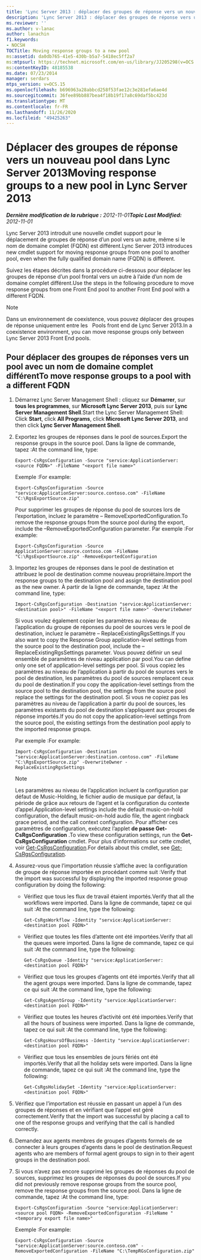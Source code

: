 ```yaml
---
title: 'Lync Server 2013 : déplacer des groupes de réponse vers un nouveau pool'
description: 'Lync Server 2013 : déplacer des groupes de réponse vers un nouveau pool.'
ms.reviewer: ''
ms.author: v-lanac
author: lanachin
f1.keywords:
- NOCSH
TOCTitle: Moving response groups to a new pool
ms:assetid: da0db765-41e5-430b-b5a7-5418ec5ff2a7
ms:mtpsurl: https://technet.microsoft.com/en-us/library/JJ205298(v=OCS.15)
ms:contentKeyID: 48185538
ms.date: 07/23/2014
manager: serdars
mtps_version: v=OCS.15
ms.openlocfilehash: b696963a28abbcd258f53fae12c3e281efa6ae4d
ms.sourcegitcommit: 36fee89bb887bea4f18b19f17a8c69daf5bc423d
ms.translationtype: MT
ms.contentlocale: fr-FR
ms.lasthandoff: 11/26/2020
ms.locfileid: "49425263"
---
```

# <a name="moving-response-groups-to-a-new-pool-in-lync-server-2013"></a><span data-ttu-id="4db13-103">Déplacer des groupes de réponse vers un nouveau pool dans Lync Server 2013</span><span class="sxs-lookup"><span data-stu-id="4db13-103">Moving response groups to a new pool in Lync Server 2013</span></span>

<div data-xmlns="http://www.w3.org/1999/xhtml">

<div class="topic" data-xmlns="http://www.w3.org/1999/xhtml" data-msxsl="urn:schemas-microsoft-com:xslt" data-cs="https://msdn.microsoft.com/">

<div data-asp="https://msdn2.microsoft.com/asp">



</div>

<div id="mainSection">

<div id="mainBody"><span data-ttu-id="4db13-104">

<span> </span></span><span class="sxs-lookup"><span data-stu-id="4db13-104">

<span> </span></span></span>

<span data-ttu-id="4db13-105">_**Dernière modification de la rubrique :** 2012-11-01_</span><span class="sxs-lookup"><span data-stu-id="4db13-105">_**Topic Last Modified:** 2012-11-01_</span></span>

<span data-ttu-id="4db13-106">Lync Server 2013 introduit une nouvelle cmdlet support pour le déplacement de groupes de réponse d’un pool vers un autre, même si le nom de domaine complet (FQDN) est différent.</span><span class="sxs-lookup"><span data-stu-id="4db13-106">Lync Server 2013 introduces new cmdlet support for moving response groups from one pool to another pool, even when the fully qualified domain name (FQDN) is different.</span></span>

<span data-ttu-id="4db13-107">Suivez les étapes décrites dans la procédure ci-dessous pour déplacer les groupes de réponse d’un pool frontal vers un autre à l’aide d’un nom de domaine complet différent.</span><span class="sxs-lookup"><span data-stu-id="4db13-107">Use the steps in the following procedure to move response groups from one Front End pool to another Front End pool with a different FQDN.</span></span>

<div>


> [!NOTE]  
> <span data-ttu-id="4db13-108">Dans un environnement de coexistence, vous pouvez déplacer des groupes de réponse uniquement entre les &nbsp; Pools front end de Lync Server 2013.</span><span class="sxs-lookup"><span data-stu-id="4db13-108">In a coexistence environment, you can move response groups only between Lync Server 2013&nbsp;Front End pools.</span></span>



</div>

<div>

## <a name="to-move-response-groups-to-a-pool-with-a-different-fqdn"></a><span data-ttu-id="4db13-109">Pour déplacer des groupes de réponses vers un pool avec un nom de domaine complet différent</span><span class="sxs-lookup"><span data-stu-id="4db13-109">To move response groups to a pool with a different FQDN</span></span>

1.  <span data-ttu-id="4db13-110">Démarrez Lync Server Management Shell : cliquez sur **Démarrer**, sur **tous les programmes**, sur **Microsoft Lync Server 2013**, puis sur **Lync Server Management Shell**.</span><span class="sxs-lookup"><span data-stu-id="4db13-110">Start the Lync Server Management Shell: Click **Start**, click **All Programs**, click **Microsoft Lync Server 2013**, and then click **Lync Server Management Shell**.</span></span>

2.  <span data-ttu-id="4db13-111">Exportez les groupes de réponses dans le pool de sources.</span><span class="sxs-lookup"><span data-stu-id="4db13-111">Export the response groups in the source pool.</span></span> <span data-ttu-id="4db13-112">Dans la ligne de commande, tapez :</span><span class="sxs-lookup"><span data-stu-id="4db13-112">At the command line, type:</span></span>
    
        Export-CsRgsConfiguration -Source "service:ApplicationServer:<source FQDN>" -FileName "<export file name>"
    
    <span data-ttu-id="4db13-113">Exemple :</span><span class="sxs-lookup"><span data-stu-id="4db13-113">For example:</span></span>
    
        Export-CsRgsConfiguration -Source "service:ApplicationServer:source.contoso.com" -FileName "C:\RgsExportSource.zip"
    
    <span data-ttu-id="4db13-114">Pour supprimer les groupes de réponse du pool de sources lors de l’exportation, incluez le paramètre – RemoveExportedConfiguration.</span><span class="sxs-lookup"><span data-stu-id="4db13-114">To remove the response groups from the source pool during the export, include the –RemoveExportedConfiguration parameter.</span></span> <span data-ttu-id="4db13-115">Par exemple :</span><span class="sxs-lookup"><span data-stu-id="4db13-115">For example:</span></span>
    
        Export-CsRgsConfiguration -Source ApplicationServer:source.contoso.com -FileName "C:\RgsExportSource.zip" -RemoveExportedConfiguration

3.  <span data-ttu-id="4db13-116">Importez les groupes de réponses dans le pool de destination et attribuez le pool de destination comme nouveau propriétaire.</span><span class="sxs-lookup"><span data-stu-id="4db13-116">Import the response groups to the destination pool and assign the destination pool as the new owner.</span></span> <span data-ttu-id="4db13-117">À partir de la ligne de commande, tapez :</span><span class="sxs-lookup"><span data-stu-id="4db13-117">At the command line, type:</span></span>
    
        Import-CsRgsConfiguration -Destination "service:ApplicationServer:<destination pool>" -FileName "<export file name>" -OverwriteOwner
    
    <span data-ttu-id="4db13-118">Si vous voulez également copier les paramètres au niveau de l’application du groupe de réponses du pool de sources vers le pool de destination, incluez le paramètre – ReplaceExistingRgsSettings.</span><span class="sxs-lookup"><span data-stu-id="4db13-118">If you also want to copy the Response Group application-level settings from the source pool to the destination pool, include the –ReplaceExistingRgsSettings parameter.</span></span> <span data-ttu-id="4db13-119">Vous pouvez définir un seul ensemble de paramètres de niveau application par pool.</span><span class="sxs-lookup"><span data-stu-id="4db13-119">You can define only one set of application-level settings per pool.</span></span> <span data-ttu-id="4db13-120">Si vous copiez les paramètres au niveau de l’application à partir du pool de sources vers le pool de destination, les paramètres du pool de sources remplacent ceux du pool de destination.</span><span class="sxs-lookup"><span data-stu-id="4db13-120">If you copy the application-level settings from the source pool to the destination pool, the settings from the source pool replace the settings for the destination pool.</span></span> <span data-ttu-id="4db13-121">Si vous ne copiez pas les paramètres au niveau de l’application à partir du pool de sources, les paramètres existants du pool de destination s’appliquent aux groupes de réponse importés.</span><span class="sxs-lookup"><span data-stu-id="4db13-121">If you do not copy the application-level settings from the source pool, the existing settings from the destination pool apply to the imported response groups.</span></span>
    
    <span data-ttu-id="4db13-122">Par exemple :</span><span class="sxs-lookup"><span data-stu-id="4db13-122">For example:</span></span>
    
        Import-CsRgsConfiguration -Destination "service:ApplicationServer:destination.contoso.com" -FileName "C:\RgsExportSource.zip" -OverwriteOwner -ReplaceExistingRgsSettings
    
    <div>
    

    > [!NOTE]  
    > <span data-ttu-id="4db13-123">Les paramètres au niveau de l’application incluent la configuration par défaut de Music-Holding, le fichier audio de musique par défaut, la période de grâce aux retours de l’agent et la configuration du contexte d’appel.</span><span class="sxs-lookup"><span data-stu-id="4db13-123">Application-level settings include the default music-on-hold configuration, the default music-on-hold audio file, the agent ringback grace period, and the call context configuration.</span></span> <span data-ttu-id="4db13-124">Pour afficher ces paramètres de configuration, exécutez l’applet <STRONG>de passe Get-CsRgsConfiguration</STRONG> .</span><span class="sxs-lookup"><span data-stu-id="4db13-124">To view these configuration settings, run the <STRONG>Get-CsRgsConfiguration</STRONG> cmdlet.</span></span> <span data-ttu-id="4db13-125">Pour plus d’informations sur cette cmdlet, voir <A href="https://docs.microsoft.com/powershell/module/skype/Get-CsRgsConfiguration">Get-CsRgsConfiguration</A>.</span><span class="sxs-lookup"><span data-stu-id="4db13-125">For details about this cmdlet, see <A href="https://docs.microsoft.com/powershell/module/skype/Get-CsRgsConfiguration">Get-CsRgsConfiguration</A>.</span></span>

    
    </div>

4.  <span data-ttu-id="4db13-126">Assurez-vous que l’importation réussie s’affiche avec la configuration de groupe de réponse importée en procédant comme suit :</span><span class="sxs-lookup"><span data-stu-id="4db13-126">Verify that the import was successful by displaying the imported response group configuration by doing the following:</span></span>
    
      - <span data-ttu-id="4db13-127">Vérifiez que tous les flux de travail étaient importés.</span><span class="sxs-lookup"><span data-stu-id="4db13-127">Verify that all the workflows were imported.</span></span> <span data-ttu-id="4db13-128">Dans la ligne de commande, tapez ce qui suit :</span><span class="sxs-lookup"><span data-stu-id="4db13-128">At the command line, type the following:</span></span>
        
            Get-CsRgsWorkflow -Identity "service:ApplicationServer:<destination pool FQDN>"
    
      - <span data-ttu-id="4db13-129">Vérifiez que toutes les files d’attente ont été importées.</span><span class="sxs-lookup"><span data-stu-id="4db13-129">Verify that all the queues were imported.</span></span> <span data-ttu-id="4db13-130">Dans la ligne de commande, tapez ce qui suit :</span><span class="sxs-lookup"><span data-stu-id="4db13-130">At the command line, type the following:</span></span>
        
            Get-CsRgsQueue -Identity "service:ApplicationServer:<destination pool FQDN>"
    
      - <span data-ttu-id="4db13-131">Vérifiez que tous les groupes d’agents ont été importés.</span><span class="sxs-lookup"><span data-stu-id="4db13-131">Verify that all the agent groups were imported.</span></span> <span data-ttu-id="4db13-132">Dans la ligne de commande, tapez ce qui suit :</span><span class="sxs-lookup"><span data-stu-id="4db13-132">At the command line, type the following:</span></span>
        
            Get-CsRgsAgentGroup -Identity "service:ApplicationServer:<destination pool FQDN>"
    
      - <span data-ttu-id="4db13-133">Vérifiez que toutes les heures d’activité ont été importées.</span><span class="sxs-lookup"><span data-stu-id="4db13-133">Verify that all the hours of business were imported.</span></span> <span data-ttu-id="4db13-134">Dans la ligne de commande, tapez ce qui suit :</span><span class="sxs-lookup"><span data-stu-id="4db13-134">At the command line, type the following:</span></span>
        
            Get-CsRgsHoursOfBusiness -Identity "service:ApplicationServer:<destination pool FQDN>" 
    
      - <span data-ttu-id="4db13-135">Vérifiez que tous les ensembles de jours fériés ont été importés.</span><span class="sxs-lookup"><span data-stu-id="4db13-135">Verify that all the holiday sets were imported.</span></span> <span data-ttu-id="4db13-136">Dans la ligne de commande, tapez ce qui suit :</span><span class="sxs-lookup"><span data-stu-id="4db13-136">At the command line, type the following:</span></span>
        
            Get-CsRgsHolidaySet -Identity "service:ApplicationServer:<destination pool FQDN>" 

5.  <span data-ttu-id="4db13-137">Vérifiez que l’importation est réussie en passant un appel à l’un des groupes de réponses et en vérifiant que l’appel est géré correctement.</span><span class="sxs-lookup"><span data-stu-id="4db13-137">Verify that the import was successful by placing a call to one of the response groups and verifying that the call is handled correctly.</span></span>

6.  <span data-ttu-id="4db13-138">Demandez aux agents membres de groupes d’agents formels de se connecter à leurs groupes d’agents dans le pool de destination.</span><span class="sxs-lookup"><span data-stu-id="4db13-138">Request agents who are members of formal agent groups to sign in to their agent groups in the destination pool.</span></span>

7.  <span data-ttu-id="4db13-139">Si vous n’avez pas encore supprimé les groupes de réponses du pool de sources, supprimez les groupes de réponses du pool de sources.</span><span class="sxs-lookup"><span data-stu-id="4db13-139">If you did not previously remove response groups from the source pool, remove the response groups from the source pool.</span></span> <span data-ttu-id="4db13-140">Dans la ligne de commande, tapez :</span><span class="sxs-lookup"><span data-stu-id="4db13-140">At the command line, type:</span></span>
    
        Export-CsRgsConfiguration -Source "service:ApplicationServer:<source pool FQDN> -RemoveExportedConfiguration -FileName "<temporary export file name>"
    
    <span data-ttu-id="4db13-141">Exemple :</span><span class="sxs-lookup"><span data-stu-id="4db13-141">For example:</span></span>
    
        Export-CsRgsConfiguration -Source "service:ApplicationServer:source.contoso.com" -RemoveExportedConfiguration -FileName "C:\TempRGsConfiguration.zip"

<span data-ttu-id="4db13-142"></div>

</div>

<span> </span>

</div>

</div>

</span><span class="sxs-lookup"><span data-stu-id="4db13-142"></div>

</div>

<span> </span>

</div>

</div>

</span></span></div>

